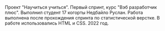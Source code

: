 Проект "Научиться учиться". Первый спринт, курс "Вэб разработчик плюс". 
Выполнил студент 17 когорты Недбайло Руслан. 
Работа выполнена после прохождения спринта по статистической верстке. 
В работе использовались HTML и CSS.
2022 год.
